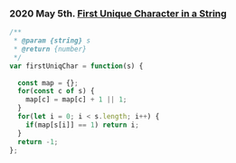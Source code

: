 ### 2020 May 5th. [First Unique Character in a String](https://leetcode.com/explore/challenge/card/may-leetcoding-challenge/534/week-1-may-1st-may-7th/3320/)
```javascript
/**
 * @param {string} s
 * @return {number}
 */
var firstUniqChar = function(s) {
  
  const map = {};
  for(const c of s) {
    map[c] = map[c] + 1 || 1;
  }
  for(let i = 0; i < s.length; i++) {
    if(map[s[i]] == 1) return i;
  }
  return -1;
};
```
